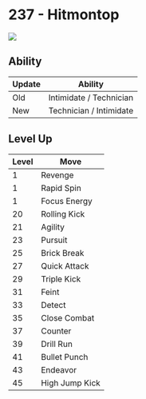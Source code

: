 # 237 - Hitmontop
![][237]

## Ability

Update | Ability
---    | ---
Old    | Intimidate / Technician
New    | Technician / Intimidate

## Level Up

Level | Move
---   | ---
  1   | Revenge
  1   | Rapid Spin
  1   | Focus Energy
 20   | Rolling Kick
 21   | Agility
 23   | Pursuit
 25   | Brick Break
 27   | Quick Attack
 29   | Triple Kick
 31   | Feint
 33   | Detect
 35   | Close Combat
 37   | Counter
 39   | Drill Run
 41   | Bullet Punch
 43   | Endeavor
 45   | High Jump Kick

[237]: ../img/pokemon/237.png
